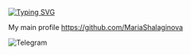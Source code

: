 

[![Typing SVG](https://readme-typing-svg.demolab.com?font=Fira+Code&pause=1000&color=0C83F7&random=false&width=435&lines=Hi%2C+I+am+a+frontend+developer)](https://git.io/typing-svg)

My main profile https://github.com/MariaShalaginova 

![Telegram](https://img.shields.io/badge/-Telegram-2CA5E0?style=flat-square&logo=telegram&logoColor=white&link=https://t.me/@ShalaginovaMaria)
